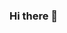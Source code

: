 ### Hi there 👋

<!--
**LipeAbreu/LipeAbreu** is a ✨ _special_ ✨ repository because its `README.md` (this file) appears on your GitHub profile.
# Bom Dia 👍, bem vindo ao meu perfil do Github 😄:. 
## ⚡Sou o Felipe, tenho 20 anos e estudo ciências da computação, estou caminhando para o intermediário da computação e vou me tornar um ótimo programador. 🙌
### Esse é o meu segundo ano da faculdade de ciência da computação 🏫 e estou expandindo os meus conhecimentos no Alura. 🎒
#### 📘 Já estudei sobre HTML, CSS, JAVASCRIPT, LINUX, Lógica de programação e Arquitetura de computadores. 💻
##### ✈️ Moro no Brasíl, no estado de São Paulo. 🌇



Here are some ideas to get you started:

- 🔭 I’m currently working on ...
- 🌱 I’m currently learning ...
- 👯 I’m looking to collaborate on ...
- 🤔 I’m looking for help with ...
- 💬 Ask me about ...
- 📫 How to reach me: ...
- 😄 Pronouns: ...
- ⚡ Fun fact: ...
-->
